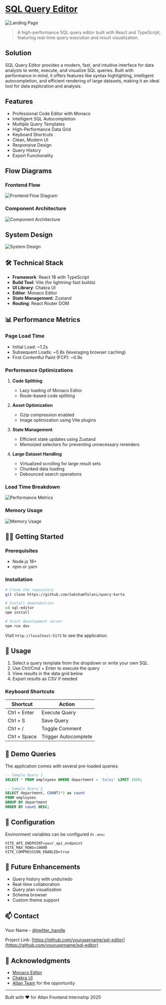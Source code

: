 # [SQL Query Editor](https://sql-editor-demo.vercel.app)

![Landing Page](assets/landing.png)

> A high-performance SQL query editor built with React and TypeScript, featuring real-time query execution and result visualization.

## Solution

SQL Query Editor provides a modern, fast, and intuitive interface for data analysts to write, execute, and visualize SQL queries. Built with performance in mind, it offers features like syntax highlighting, intelligent autocompletion, and efficient rendering of large datasets, making it an ideal tool for data exploration and analysis.

## Features

- Professional Code Editor with Monaco
- Intelligent SQL Autocompletion
- Multiple Query Templates
- High-Performance Data Grid
- Keyboard Shortcuts
- Clean, Modern UI
- Responsive Design
- Query History
- Export Functionality

## Flow Diagrams

### Frontend Flow

![Frontend Flow Diagram](assets/flowchart.png)

### Component Architecture

![Component Architecture](assets/architecture.png)

## System Design

![System Design](assets/system-design.png)


## 🛠️ Technical Stack

- **Framework**: React 18 with TypeScript
- **Build Tool**: Vite (for lightning-fast builds)
- **UI Library**: Chakra UI
- **Editor**: Monaco Editor
- **State Management**: Zustand
- **Routing**: React Router DOM

## 📊 Performance Metrics

### Page Load Time
- Initial Load: ~1.2s
- Subsequent Loads: ~0.8s (leveraging browser caching)
- First Contentful Paint (FCP): ~0.9s

### Performance Optimizations
1. **Code Splitting**
   - Lazy loading of Monaco Editor
   - Route-based code splitting

2. **Asset Optimization**
   - Gzip compression enabled
   - Image optimization using Vite plugins

3. **State Management**
   - Efficient state updates using Zustand
   - Memoized selectors for preventing unnecessary rerenders

4. **Large Dataset Handling**
   - Virtualized scrolling for large result sets
   - Chunked data loading
   - Debounced search operations

### Load Time Breakdown

![Performance Metrics](assets/performance-metrics.png)

### Memory Usage

![Memory Usage](assets/memory-usage.png)

## 🏃‍♂️ Getting Started

### Prerequisites
- Node.js 18+
- npm or yarn

### Installation

```bash
# Clone the repository
git clone https://github.com/SakshamTolani/query-karta

# Install dependencies
cd sql-editor
npm install

# Start development server
npm run dev
```

Visit `http://localhost:5173` to see the application.

## 🎯 Usage

1. Select a query template from the dropdown or write your own SQL
2. Use Ctrl/Cmd + Enter to execute the query
3. View results in the data grid below
4. Export results as CSV if needed

### Keyboard Shortcuts

| Shortcut | Action |
|----------|--------|
| Ctrl + Enter | Execute Query |
| Ctrl + S | Save Query |
| Ctrl + / | Toggle Comment |
| Ctrl + Space | Trigger Autocomplete |

## 📝 Demo Queries

The application comes with several pre-loaded queries:

```sql
-- Sample Query 1
SELECT * FROM employees WHERE department = 'Sales' LIMIT 1000;

-- Sample Query 2
SELECT department, COUNT(*) as count 
FROM employees 
GROUP BY department 
ORDER BY count DESC;
```

## 🔧 Configuration

Environment variables can be configured in `.env`:

```env
VITE_API_ENDPOINT=your_api_endpoint
VITE_MAX_ROWS=10000
VITE_COMPRESSION_ENABLED=true
```

## 🌟 Future Enhancements

- Query history with undo/redo
- Real-time collaboration
- Query plan visualization
- Schema browser
- Custom theme support

## 📫 Contact

Your Name - [@twitter_handle](https://twitter.com/your_handle)

Project Link: [https://github.com/yourusername/sql-editor](https://github.com/yourusername/sql-editor)

## 🙏 Acknowledgments

- [Monaco Editor](https://microsoft.github.io/monaco-editor/)
- [Chakra UI](https://chakra-ui.com/)
- [Atlan Team](https://atlan.com/) for the opportunity

---

Built with ❤️ for Atlan Frontend Internship 2025
````
